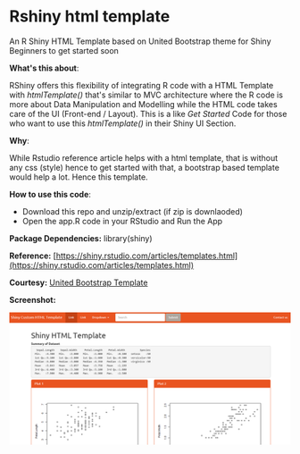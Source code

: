# Rshiny html template
An R Shiny HTML Template based on United Bootstrap theme for Shiny Beginners to get started soon


**What's this about**:

RShiny offers this flexibility of integrating R code with a HTML Template with *htmlTemplate()* that's similar to MVC architecture  where the R code is more about Data Manipulation and Modelling while the HTML code takes care of the UI (Front-end / Layout). This is a like *Get Started* Code for those who want to use this *htmlTemplate()* in their Shiny UI Section. 

**Why**:

While Rstudio reference article helps with a html template, that is without any css (style) hence to get started with that, a bootstrap based template would help a lot. Hence this template.

**How to use this code**:

* Download this repo and unzip/extract (if zip is downlaoded)
* Open the app.R code in your RStudio and Run the App

**Package Dependencies:** library(shiny)

**Reference:** [https://shiny.rstudio.com/articles/templates.html](https://shiny.rstudio.com/articles/templates.html)


**Courtesy:** [United Bootstrap Template](https://bootswatch.com/united/)

**Screenshot:**

![Shiny Template Screenshot](shiny_template_screenshot.PNG)
